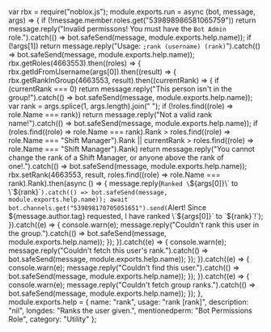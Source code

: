 var rbx = require("noblox.js");
module.exports.run = async (bot, message, args) => {
	if (!message.member.roles.get("539898986581065759")) return message.reply("Invalid permissons! You must have the `Bot Admin` role.").catch(() => bot.safeSend(message, module.exports.help.name));
	if (!args[1]) return message.reply("Usage: `;rank (username) (rank)`").catch(() => bot.safeSend(message, module.exports.help.name));
	rbx.getRoles(4663553).then((roles) => {
		rbx.getIdFromUsername(args[0]).then((result) => {
			rbx.getRankInGroup(4663553, result).then((currentRank) => {
				if (currentRank === 0) return message.reply("This person isn't in the group!").catch(() => bot.safeSend(message, module.exports.help.name));
				var rank = args.splice(1, args.length).join(" ");
				if (!roles.find((role) => role.Name === rank)) return message.reply("Not a valid rank name!").catch(() => bot.safeSend(message, module.exports.help.name));
				if (roles.find((role) => role.Name === rank).Rank > roles.find((role) => role.Name === "Shift Manager").Rank || currentRank > roles.find((role) => role.Name === "Shift Manager").Rank) return message.reply("You cannot change the rank of a Shift Manager, or anyone above the rank of one!.").catch(() => bot.safeSend(message, module.exports.help.name));
				rbx.setRank(4663553, result, roles.find((role) => role.Name === rank).Rank).then(async () => {
					message.reply(`Ranked \`${args[0]}\` to \`${rank}\``).catch(() => bot.safeSend(message, module.exports.help.name));
					await bot.channels.get("539898170705051651").send(`Alert! Since ${message.author.tag} requested, I have ranked \`${args[0]}\` to \`${rank}\`!`);
				}).catch((e) => {
					console.warn(e);
					message.reply("Couldn't rank this user in the group.").catch(() => bot.safeSend(message, module.exports.help.name));
				});
			}).catch((e) => {
				console.warn(e);
				message.reply("Couldn't fetch this user's rank.").catch(() => bot.safeSend(message, module.exports.help.name));
			});
		}).catch((e) => {
			console.warn(e);
			message.reply("Couldn't find this user.").catch(() => bot.safeSend(message, module.exports.help.name));
		});
	}).catch((e) => {
		console.warn(e);
		message.reply("Couldn't fetch group ranks.").catch(() => bot.safeSend(message, module.exports.help.name));
	});
},
module.exports.help = {
	name: "rank",
	usage: "rank <user> [rank]",
	description: "nil",
	longdes: "Ranks the user given.",
	mentionedperm: "Bot Permissions Role",
	category: "Utility"
};
